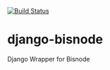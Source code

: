 [![Build Status](https://travis-ci.org/FundedByMe/django-bisnode.svg?branch=travis)](https://travis-ci.org/FundedByMe/django-bisnode)

django-bisnode
==============

Django Wrapper for Bisnode
